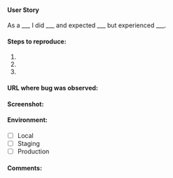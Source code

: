 #### User Story

As a ___ I did ___ and expected ___ but experienced ___.

#### Steps to reproduce:

1.

2.

3.

#### URL where bug was observed: 

#### Screenshot: 

#### Environment:

- [ ] Local
- [ ] Staging
- [ ] Production

#### Comments:
